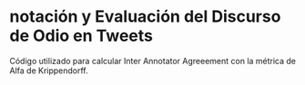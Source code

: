 # notación y Evaluación del Discurso de Odio en Tweets

Código utilizado para calcular Inter Annotator Agreeement con la métrica de Alfa de Krippendorff.

